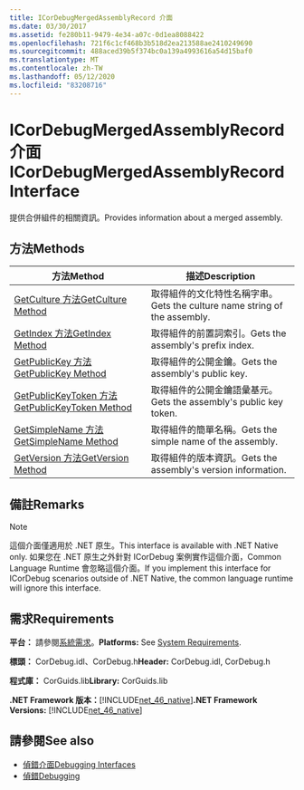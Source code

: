 ```yaml
---
title: ICorDebugMergedAssemblyRecord 介面
ms.date: 03/30/2017
ms.assetid: fe280b11-9479-4e34-a07c-0d1ea8088422
ms.openlocfilehash: 721f6c1cf468b3b518d2ea213588ae2410249690
ms.sourcegitcommit: 488aced39b5f374bc0a139a4993616a54d15baf0
ms.translationtype: MT
ms.contentlocale: zh-TW
ms.lasthandoff: 05/12/2020
ms.locfileid: "83208716"
---
```

# <a name="icordebugmergedassemblyrecord-interface"></a><span data-ttu-id="4db0f-102">ICorDebugMergedAssemblyRecord 介面</span><span class="sxs-lookup"><span data-stu-id="4db0f-102">ICorDebugMergedAssemblyRecord Interface</span></span>
<span data-ttu-id="4db0f-103">提供合併組件的相關資訊。</span><span class="sxs-lookup"><span data-stu-id="4db0f-103">Provides information about a merged assembly.</span></span>  
  
## <a name="methods"></a><span data-ttu-id="4db0f-104">方法</span><span class="sxs-lookup"><span data-stu-id="4db0f-104">Methods</span></span>  
  
|<span data-ttu-id="4db0f-105">方法</span><span class="sxs-lookup"><span data-stu-id="4db0f-105">Method</span></span>|<span data-ttu-id="4db0f-106">描述</span><span class="sxs-lookup"><span data-stu-id="4db0f-106">Description</span></span>|  
|------------|-----------------|  
|[<span data-ttu-id="4db0f-107">GetCulture 方法</span><span class="sxs-lookup"><span data-stu-id="4db0f-107">GetCulture Method</span></span>](icordebugmergedassemblyrecord-getculture-method.md)|<span data-ttu-id="4db0f-108">取得組件的文化特性名稱字串。</span><span class="sxs-lookup"><span data-stu-id="4db0f-108">Gets the culture name string of the assembly.</span></span>|  
|[<span data-ttu-id="4db0f-109">GetIndex 方法</span><span class="sxs-lookup"><span data-stu-id="4db0f-109">GetIndex Method</span></span>](icordebugmergedassemblyrecord-getindex-method.md)|<span data-ttu-id="4db0f-110">取得組件的前置詞索引。</span><span class="sxs-lookup"><span data-stu-id="4db0f-110">Gets the assembly's prefix index.</span></span>|  
|[<span data-ttu-id="4db0f-111">GetPublicKey 方法</span><span class="sxs-lookup"><span data-stu-id="4db0f-111">GetPublicKey Method</span></span>](icordebugmergedassemblyrecord-getpublickey-method.md)|<span data-ttu-id="4db0f-112">取得組件的公開金鑰。</span><span class="sxs-lookup"><span data-stu-id="4db0f-112">Gets the assembly's public key.</span></span>|  
|[<span data-ttu-id="4db0f-113">GetPublicKeyToken 方法</span><span class="sxs-lookup"><span data-stu-id="4db0f-113">GetPublicKeyToken Method</span></span>](icordebugmergedassemblyrecord-getpublickeytoken-method.md)|<span data-ttu-id="4db0f-114">取得組件的公開金鑰語彙基元。</span><span class="sxs-lookup"><span data-stu-id="4db0f-114">Gets the assembly's public key token.</span></span>|  
|[<span data-ttu-id="4db0f-115">GetSimpleName 方法</span><span class="sxs-lookup"><span data-stu-id="4db0f-115">GetSimpleName Method</span></span>](icordebugmergedassemblyrecord-getsimplename-method.md)|<span data-ttu-id="4db0f-116">取得組件的簡單名稱。</span><span class="sxs-lookup"><span data-stu-id="4db0f-116">Gets the simple name of the assembly.</span></span>|  
|[<span data-ttu-id="4db0f-117">GetVersion 方法</span><span class="sxs-lookup"><span data-stu-id="4db0f-117">GetVersion Method</span></span>](icordebugmergedassemblyrecord-getversion-method.md)|<span data-ttu-id="4db0f-118">取得組件的版本資訊。</span><span class="sxs-lookup"><span data-stu-id="4db0f-118">Gets the assembly's version information.</span></span>|  
  
## <a name="remarks"></a><span data-ttu-id="4db0f-119">備註</span><span class="sxs-lookup"><span data-stu-id="4db0f-119">Remarks</span></span>  
  
> [!NOTE]
> <span data-ttu-id="4db0f-120">這個介面僅適用於 .NET 原生。</span><span class="sxs-lookup"><span data-stu-id="4db0f-120">This interface is available with .NET Native only.</span></span> <span data-ttu-id="4db0f-121">如果您在 .NET 原生之外針對 ICorDebug 案例實作這個介面，Common Language Runtime 會忽略這個介面。</span><span class="sxs-lookup"><span data-stu-id="4db0f-121">If you implement this interface for ICorDebug scenarios outside of .NET Native, the common language runtime will ignore this interface.</span></span>  
  
## <a name="requirements"></a><span data-ttu-id="4db0f-122">需求</span><span class="sxs-lookup"><span data-stu-id="4db0f-122">Requirements</span></span>  
 <span data-ttu-id="4db0f-123">**平台：** 請參閱[系統需求](../../get-started/system-requirements.md)。</span><span class="sxs-lookup"><span data-stu-id="4db0f-123">**Platforms:** See [System Requirements](../../get-started/system-requirements.md).</span></span>  
  
 <span data-ttu-id="4db0f-124">**標頭：** CorDebug.idl、CorDebug.h</span><span class="sxs-lookup"><span data-stu-id="4db0f-124">**Header:** CorDebug.idl, CorDebug.h</span></span>  
  
 <span data-ttu-id="4db0f-125">**程式庫：** CorGuids.lib</span><span class="sxs-lookup"><span data-stu-id="4db0f-125">**Library:** CorGuids.lib</span></span>  
  
 <span data-ttu-id="4db0f-126">**.NET Framework 版本：**[!INCLUDE[net_46_native](../../../../includes/net-46-native-md.md)]</span><span class="sxs-lookup"><span data-stu-id="4db0f-126">**.NET Framework Versions:** [!INCLUDE[net_46_native](../../../../includes/net-46-native-md.md)]</span></span>  
  
## <a name="see-also"></a><span data-ttu-id="4db0f-127">請參閱</span><span class="sxs-lookup"><span data-stu-id="4db0f-127">See also</span></span>

- [<span data-ttu-id="4db0f-128">偵錯介面</span><span class="sxs-lookup"><span data-stu-id="4db0f-128">Debugging Interfaces</span></span>](debugging-interfaces.md)
- [<span data-ttu-id="4db0f-129">偵錯</span><span class="sxs-lookup"><span data-stu-id="4db0f-129">Debugging</span></span>](index.md)
